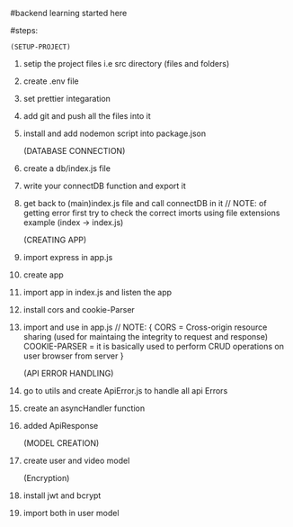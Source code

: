 #backend learning started here   

#steps:

    (SETUP-PROJECT)
1. setip the project files i.e src directory (files and folders)
2. create .env file
3. set prettier integaration 
4. add git and push all the files into it
5. install and add nodemon script into package.json

    (DATABASE CONNECTION)
1. create a db/index.js file
2. write your connectDB function and export it 
3. get back to (main)index.js file and call connectDB in it
// NOTE: of getting error first try to check the correct imorts using file extensions example (index -> index.js)

    (CREATING APP)
1. import express in app.js
2. create app
3. import app in index.js and listen the app
4. install cors and cookie-Parser
5. import and use in app.js
// NOTE: {
    CORS = Cross-origin resource sharing (used for maintaing the integrity to request and response)
    COOKIE-PARSER = it is basically used to perform CRUD operations on user browser from server
}

    (API ERROR HANDLING)
1. go to utils and create ApiError.js to handle all api Errors
2. create an asyncHandler function 
3. added ApiResponse

    (MODEL CREATION)
1. create user and video model

    (Encryption)
1. install jwt and bcrypt
2. import both in user model